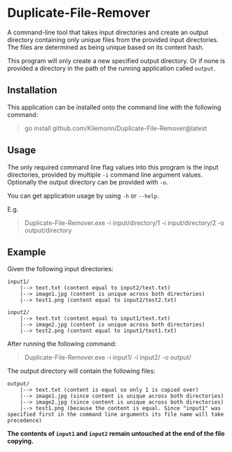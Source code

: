# Duplicate-File-Remover
A command-line tool that takes input directories and create an output directory containing only unique files from the provided input directories. The files are determined as being unique based on its content hash.

This program will only create a new specified output directory. Or if none is provided a directory in the path of the running application called `output`.

## Installation

This application can be installed onto the command line with the following command:
> go install github.com/Kilemonn/Duplicate-File-Remover@latest

## Usage

The only required command line flag values into this program is the input directories, provided by multiple `-i` command line argument values.
Optionally the output directory can be provided with `-o`.

You can get application usage by using `-h` or `--help`.

E.g.
> Duplicate-File-Remover.exe -i input/directory/1 -i input/directory/2 -o output/directory

## Example

Given the following input directories:
```
input1/
    |--> text.txt (content equal to input2/text.txt)
    |--> image1.jpg (content is unique across both directories)
    |--> test1.png (content equal to input2/test2.txt)

input2/
    |--> text.txt (content equal to input1/text.txt)
    |--> image2.jpg (content is unique across both directories)
    |--> test2.png (content equal to input1/test1.txt)
```

After running the following command:
> Duplicate-File-Remover.exe -i input1/ -i input2/ -o output/

The output directory will contain the following files:
```
output/
    |--> text.txt (content is equal so only 1 is copied over)
    |--> image1.jpg (since content is unique across both directories)
    |--> image2.jpg (since content is unique across both directories)
    |--> test1.png (because the content is equal. Since "input1" was specified first in the command line arguments its file name will take precedence)
```

**The contents of `input1` and `input2` remain untouched at the end of the file copying.**
